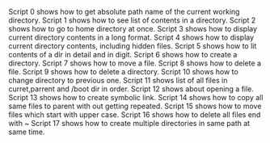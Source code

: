 Script 0 shows how to get absolute path name of the current working directory.
Script 1 shows how to see list of contents in a directory.
Script 2 shows how to go to home directory at once.
Script 3 shows how to  display current directory contents in a long format.
Script 4 shows how to display current directory contents, including hidden files.
Script 5 shows how to lit contents of a dir in detail and in digit.
Script 6 shows how to create a directory.
Script 7 shows how to move a file.
Script 8 shows how to delete a file.
Script 9 shows how to delete a directory.
Script 10 shows how to change directory to previous one.
Script 11 shows list of all files in curret,parrent and /boot dir in order.
Script 12 shows about opening a file.
Script 13 shows how to create symbolic link.
Script 14 shows how to copy all same files to parent with out getting repeated.
Script 15 shows how to move files which start with upper case.
Script 16 shows how to delete all files end with ~
Script 17 shows how to create multiple directories in same path at same time.
